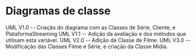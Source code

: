 # Diagramas de classe
UML V1.0 -- Criação do diagrama com as Classes de Série, Cliente, e PlataformaStreaming
UML V1.1 -- Adição da avaliação e dos métodos que utilisam esta variável.
UML V2.0 -- Adição da Classe de Filme.
UML V3.0 -- Modificação das Classes Filme e Série, e criação da Classe Midia.
